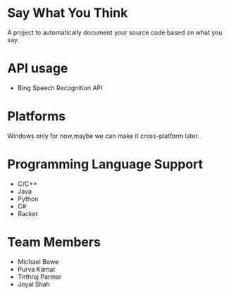 # Say What You Think

A project to automatically document your source code based on what you say.

# API usage
* Bing Speech Recognition API

# Platforms
Windows only for now,maybe we can make it cross-platform later.

# Programming Language Support
* C/C++
* Java
* Python
* C#
* Racket

# Team Members
* Michael Bowe
* Purva Kamat
* Tirthraj Parmar
* Joyal Shah
